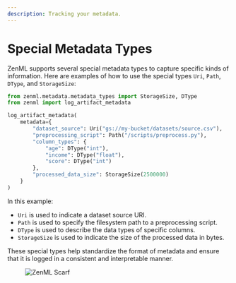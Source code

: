 ```yaml
---
description: Tracking your metadata.
---
```


# Special Metadata Types

ZenML supports several special metadata types to capture specific kinds of information. Here are examples of how to use the special types `Uri`, `Path`, `DType`, and `StorageSize`:

```python
from zenml.metadata.metadata_types import StorageSize, DType
from zenml import log_artifact_metadata

log_artifact_metadata(
    metadata={
        "dataset_source": Uri("gs://my-bucket/datasets/source.csv"),
        "preprocessing_script": Path("/scripts/preprocess.py"),
        "column_types": {
            "age": DType("int"),
            "income": DType("float"),
            "score": DType("int")
        },
        "processed_data_size": StorageSize(2500000)
    }
)
```

In this example:

* `Uri` is used to indicate a dataset source URI.
* `Path` is used to specify the filesystem path to a preprocessing script.
* `DType` is used to describe the data types of specific columns.
* `StorageSize` is used to indicate the size of the processed data in bytes.

These special types help standardize the format of metadata and ensure that it is logged in a consistent and interpretable manner.

<figure><img src="https://static.scarf.sh/a.png?x-pxid=f0b4f458-0a54-4fcd-aa95-d5ee424815bc" alt="ZenML Scarf"><figcaption></figcaption></figure>
